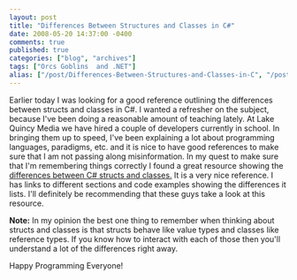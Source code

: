 ```yaml
---
layout: post
title: "Differences Between Structures and Classes in C#"
date: 2008-05-20 14:37:00 -0400
comments: true
published: true
categories: ["blog", "archives"]
tags: ["Orcs Goblins  and .NET"]
alias: ["/post/Differences-Between-Structures-and-Classes-in-C", "/post/differences-between-structures-and-classes-in-c"]
---
```

<!-- more -->

<p>Earlier today I was looking for a good reference outlining the differences between structs and classes in C#. I wanted a refresher on the subject, because I've been doing a reasonable amount of teaching lately. At Lake Quincy Media we have hired a couple of developers currently in school. In bringing them up to speed, I've been explaining a lot about programming languages, paradigms, etc. and it is nice to have good references to make sure that I am not passing along misinformation. In my quest to make sure that I'm remembering things correctly I found a great resource showing the <a href="http://www.jaggersoft.com/pubs/StructsVsClasses.htm" target="_blank">differences between C# structs and classes.</a> It is a very nice reference. I has links to different sections and code examples showing the differences it lists. I'll definitely be recommending that these guys take a look at this resource.</p>
<p><strong>Note:</strong> In my opinion the best one thing to remember when thinking about structs and classes is that structs behave like value types and classes like reference types. If you know how to interact with each of those then you'll understand a lot of the differences right away.</p>
<p>Happy Programming Everyone!</p>
